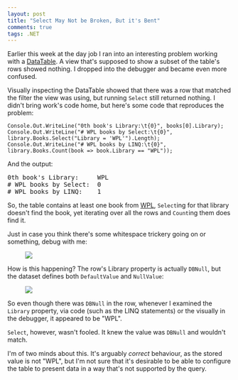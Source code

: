 ```yaml
---
layout: post
title: "Select May Not be Broken, But it's Bent" 
comments: true
tags: .NET
---
```


Earlier this week at the day job I ran into an interesting problem
working with a [DataTable][DataTable].  A view that's supposed to show
a subset of the table's rows showed nothing. I dropped into the
debugger and became even more confused.

Visually inspecting the DataTable showed that there was a row that
matched the filter the view was using, but running `Select` still
returned nothing. I didn't bring work's code home, but here's some
code that reproduces the problem:

<pre><code class="csharp">Console.Out.WriteLine("0th book's Library:\t{0}", books[0].Library);
Console.Out.WriteLine("# WPL books by Select:\t{0}", library.Books.Select("Library = 'WPL'").Length);
Console.Out.WriteLine("# WPL books by LINQ:\t{0}", library.Books.Count(book => book.Library == "WPL"));</code></pre>

And the output:

<pre>0th book's Library:     WPL
# WPL books by Select:  0
# WPL books by LINQ:    1</pre>

So, the table contains at least one book from [WPL][WPL], `Select`ing
for that library doesn't find the book, yet iterating over all the
rows and `Count`ing them does find it.

Just in case you think there's some whitespace trickery going on or
something, debug with me:

<figure>
  <img src="{{ site.image_dir }}/2015-10-03-select-may-not-be-broken/debugging.png">
</figure>

How is this happening? The row's Library property is actually
`DBNull`, but the dataset defines both `DefaultValue` and `NullValue`:

<figure>
  <img src="{{ site.image_dir }}/2015-10-03-select-may-not-be-broken/library_properties.png">
</figure>

So even though there was `DBNull` in the row, whenever I examined the
`Library` property, via code (such as the LINQ statements) or the
visually in the debugger, it appeared to be "WPL".

`Select`, however, wasn't fooled. It knew the value was `DBNull` and
wouldn't match.

I'm of two minds about this. It's arguably _correct_ behaviour, as the
stored value is not "WPL", but I'm not sure that it's desirable to be
able to configure the table to present data in a way that's not
supported by the query.

[DataTable]: https://msdn.microsoft.com/en-us/library/system.data.datatable(v=vs.100).aspx
[WPL]: http://www.wpl.ca

